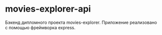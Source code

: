 # movies-explorer-api

Бэкенд дипломного проекта movies-explorer. 
Приложение реализовано с помощью фреймворка express.
